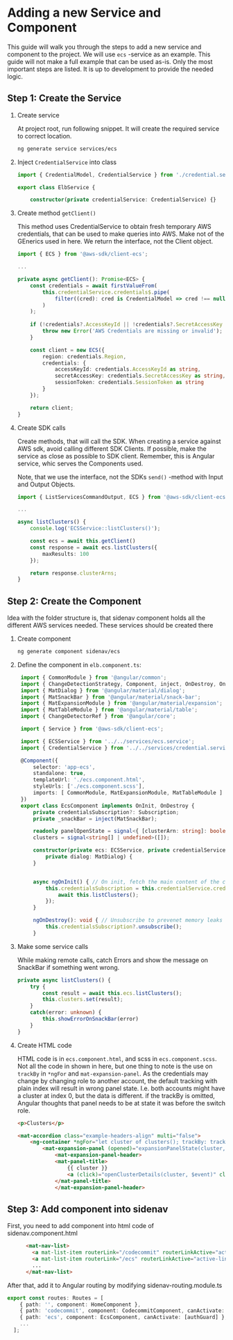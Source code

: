 
# Adding a new Service and Component

This guide will walk you through the steps to add a new service and component to the project. 
We will use `ecs` -service as an example. This guide will not make a full example that can be 
used as-is. Only the most important steps are listed. It is up to development to provide the
needed logic.

## Step 1: Create the Service

1. Create service

    At project root, run following snippet. It will create the required service to correct location.
    ```sh
    ng generate service services/ecs
    ```

2. Inject `CredentialService` into class

    ```typescript
    import { CredentialModel, CredentialService } from './credential.service';

    export class ElbService {

        constructor(private credentialService: CredentialService) {}
    ```

3. Create method `getClient()`

    This method uses CredentialService to obtain fresh temporary AWS credentials, that can be used
    to make queries into AWS. Make not of the GEnerics used in here. We return the interface, 
    not the Client object.

    ```typescript
    import { ECS } from '@aws-sdk/client-ecs';

    ...

    private async getClient(): Promise<ECS> {
        const credentials = await firstValueFrom(
            this.credentialService.credentials$.pipe(
                filter((cred): cred is CredentialModel => cred !== null)
            )
        );
        
        if (!credentials?.AccessKeyId || !credentials?.SecretAccessKey || !credentials?.SessionToken) {
            throw new Error('AWS Credentials are missing or invalid');
        }

        const client = new ECS({
            region: credentials.Region,
            credentials: {
                accessKeyId: credentials.AccessKeyId as string,
                secretAccessKey: credentials.SecretAccessKey as string,
                sessionToken: credentials.SessionToken as string
            }
        });

        return client;
    }  
    ```

4. Create SDK calls

    Create methods, that will call the SDK. When creating a service against AWS sdk, 
    avoid calling different SDK Clients. If possible, make the service as close as possible
    to SDK client. Remember, this is Angular service, whic serves the Components used.

    Note, that we use the interface, not the SDKs `send()` -method with Input and Output
    Objects.

    ```typescript
    import { ListServicesCommandOutput, ECS } from '@aws-sdk/client-ecs';    

    ...

    async listClusters() {
        console.log('ECSService::listClusters()');

        const ecs = await this.getClient()
        const response = await ecs.listClusters({
            maxResults: 100
        });

        return response.clusterArns;
    }
    ```

## Step 2: Create the Component

Idea with the folder structure is, that sidenav component holds all the different AWS services
needed. These services should be created there

1. Create component

    ```sh
    ng generate component sidenav/ecs
    ```

4. Define the component in `elb.component.ts`:
   ```typescript
    import { CommonModule } from '@angular/common';
    import { ChangeDetectionStrategy, Component, inject, OnDestroy, OnInit, signal } from '@angular/core';
    import { MatDialog } from '@angular/material/dialog';
    import { MatSnackBar } from '@angular/material/snack-bar';
    import { MatExpansionModule } from '@angular/material/expansion';
    import { MatTableModule } from '@angular/material/table';
    import { ChangeDetectorRef } from '@angular/core';

    import { Service } from '@aws-sdk/client-ecs';

    import { ECSService } from '../../services/ecs.service';
    import { CredentialService } from '../../services/credential.service';

    @Component({
        selector: 'app-ecs',
        standalone: true,
        templateUrl: './ecs.component.html',
        styleUrls: ['./ecs.component.scss'],
        imports: [ CommonModule, MatExpansionModule, MatTableModule ]
    })
    export class EcsComponent implements OnInit, OnDestroy {
        private credentialsSubscription?: Subscription;
        private _snackBar = inject(MatSnackBar);

        readonly panelOpenState = signal<{ [clusterArn: string]: boolean }>({});
        clusters = signal<string[] | undefined>([]);

        constructor(private ecs: ECSService, private credentialService: CredentialService,
            private dialog: MatDialog) {
        }


        async ngOnInit() { // On init, fetch the main content of the component
            this.credentialsSubscription = this.credentialService.credentials$.subscribe(async (credentials) => {
                await this.listClusters();
            });
        }

        ngOnDestroy(): void { // Unsubscribe to prevenet memory leaks
            this.credentialsSubscription?.unsubscribe();
        }
   ```

5. Make some service calls

    While making remote calls, catch Errors and show the message on SnackBar if something went wrong.

    ```typescript
    private async listClusters() {
        try {
            const result = await this.ecs.listClusters(); 
            this.clusters.set(result);
        }
        catch(error: unknown) {
            this.showErrorOnSnackBar(error)
        }
    }
    ```

6. Create HTML code

    HTML code is in `ecs.component.html`, and scss in `ecs.component.scss`. Not all the code in shown in here,
    but one thing to note is the use on `trackBy` in `*ngFor` and `mat-expansion-panel`. As the credentials may
    change by changing role to another account, the default tracking with plain index will result in wrong panel
    state. I.e. both accounts might have a cluster at index 0, but the data is different. if the trackBy is omitted,
    Angular thoughts that panel needs to be at state it was before the switch role.


    ```html
    <p>Clusters</p>

    <mat-accordion class="example-headers-align" multi="false">
        <ng-container *ngFor="let cluster of clusters(); trackBy: trackByCluster">
            <mat-expansion-panel (opened)="expansionPanelState(cluster, true)" (closed)="expansionPanelState(cluster, false)" [expanded]="false">
                <mat-expansion-panel-header>
                <mat-panel-title> 
                    {{ cluster }} 
                    <a (click)="openClusterDetails(cluster, $event)" class="details-link">[ info ]</a>
                </mat-panel-title>
                </mat-expansion-panel-header>
    ```

## Step 3: Add component into sidenav

First, you need to add component into html code of sidenav.component.html

```html
      <mat-nav-list>
        <a mat-list-item routerLink="/codecommit" routerLinkActive="active-link" *ngIf="isAuthenticated" [routerLinkActiveOptions]="{ exact: true }">CodeCommit</a>
        <a mat-list-item routerLink="/ecs" routerLinkActive="active-link" *ngIf="isAuthenticated" [routerLinkActiveOptions]="{ exact: true }">ECS</a>
        ...
      </mat-nav-list>
```

After that, add it to Angular routing by modifying sidenav-routing.module.ts

```typescript
export const routes: Routes = [
    { path: '', component: HomeComponent },
    { path: 'codecommit', component: CodecommitComponent, canActivate: [authGuard] },
    { path: 'ecs', component: EcsComponent, canActivate: [authGuard] },
    ...
  ];

```
